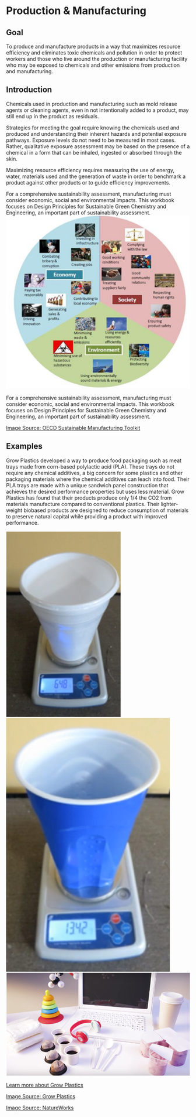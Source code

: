 # Production & Manufacturing

## Goal

To produce and manufacture products in a way that maximizes resource efficiency and eliminates toxic chemicals and pollution in order to protect workers and those who live around the production or manufacturing facility who may be exposed to chemicals and other emissions from production and manufacturing.

## Introduction

Chemicals used in production and manufacturing such as mold release agents or cleaning agents, even in not intentionally added to a product, may still end up in the product as residuals.

Strategies for meeting the goal require knowing the chemicals used and produced and understanding their inherent hazards and potential exposure pathways. Exposure levels do not need to be measured in most cases. Rather, qualitative exposure assessment may be based on the presence of a chemical in a form that can be inhaled, ingested or absorbed through the skin.

Maximizing resource efficiency requires measuring the use of energy, water, materials used and the generation of waste in order to benchmark a product against other products or to guide efficiency improvements.

For a comprehensive sustainability assessment, manufacturing must consider economic, social and environmental impacts.  This workbook focuses on Design Principles for Sustainable Green Chemistry and Engineering, an important part of sustainability assessment.
![](https://github.com/NorthwestGreenChemistry/PrISM/blob/develop/app/assets/3-production/economy-society-environment.png)

For a comprehensive sustainability assessment, manufacturing must consider economic, social and environmental impacts. This workbook focuses on Design Principles for Sustainable Green Chemistry and Engineering, an important part of sustainability assessment.

[Image Source: OECD Sustainable Manufacturing Toolkit](https://www.oecd.org/innovation/green/toolkit/aboutsustainablemanufacturingandthetoolkit.htm)

## Examples

Grow Plastics developed a way to produce food packaging such as meat trays made from corn-based polylactic acid (PLA). These trays do not require any chemical additives, a big concern for some plastics and other packaging materials where the chemical additives can leach into food. Their PLA trays are made with a unique sandwich panel construction that achieves the desired performance properties but uses less material. Grow Plastics has found that their products produce only 1/4 the CO2 from materials manufacture compared to conventional plastics. Their lighter-weight biobased products are designed to reduce consumption of materials to preserve natural capital while providing a product with improved performance.

![](https://github.com/NorthwestGreenChemistry/PrISM/blob/develop/app/assets/3-production/styrofoam-cup.png)
![](https://github.com/NorthwestGreenChemistry/PrISM/blob/develop/app/assets/3-production/blue-plastic-cup.png)
![](https://github.com/NorthwestGreenChemistry/PrISM/blob/develop/app/assets/3-production/natureworks-laptop.png)

[Learn more about Grow Plastics](http://growplastics.com/)

[Image Source: Grow Plastics](http://growplastics.com/technology.html)

[Image Source: NatureWorks](https://www.natureworksllc.com/What-is-Ingeo/How-Ingeo-is-Made)
